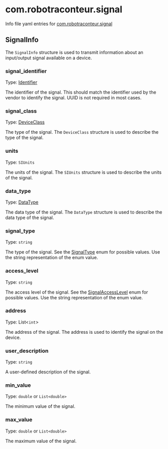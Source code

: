 # com.robotraconteur.signal

Info file yaml entries for [com.robotraconteur.signal](../group1/com.robotraconteur.signal.md)

## SignalInfo

The `SignalInfo` structure is used to transmit information about an input/output signal available on a device.

### signal_identifier

Type: [Identifier](identifier.md)

The identifier of the signal. This should match the identifier used by the vendor to identify the signal.
UUID is not required in most cases.

### signal_class

Type: [DeviceClass](device.md#deviceclass)

The type of the signal. The `DeviceClass` structure is used to describe the type of the signal.

### units

Type: `SIUnits`

The units of the signal. The `SIUnits` structure is used to describe the units of the signal.

### data_type

Type: [DataType](datatype.md)

The data type of the signal. The `DataType` structure is used to describe the data type of the signal.

### signal_type

Type: `string`

The type of the signal. See the [SignalType](../group1/com.robotraconteur.signal.md#signaltype) 
enum for possible values. Use the string representation of the enum value.

### access_level

Type: `string`

The access level of the signal. See the [SignalAccessLevel](../group1/com.robotraconteur.signal.md#signalaccesslevel)
enum for possible values. Use the string representation of the enum value.

### address

Type: List&lt;`int`&gt;

The address of the signal. The address is used to identify the signal on the device.

### user_description

Type: `string`

A user-defined description of the signal.

### min_value

Type: `double` or `List<double>`

The minimum value of the signal.

### max_value

Type: `double` or `List<double>`

The maximum value of the signal.

